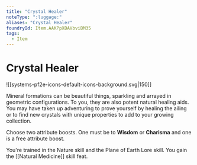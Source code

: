 ```yaml
---
title: "Crystal Healer"
noteType: ":luggage:"
aliases: "Crystal Healer"
foundryId: Item.AAKPpXBAVbviBM35
tags:
  - Item
---
```


# Crystal Healer
![[systems-pf2e-icons-default-icons-background.svg|150]]

Mineral formations can be beautiful things, sparkling and arrayed in geometric configurations. To you, they are also potent natural healing aids. You may have taken up adventuring to prove yourself by healing the ailing or to find new crystals with unique properties to add to your growing collection.

Choose two attribute boosts. One must be to **Wisdom** or **Charisma** and one is a free attribute boost.

You're trained in the Nature skill and the Plane of Earth Lore skill. You gain the [[Natural Medicine]] skill feat.
